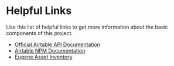 # Helpful Links

Use this list of helpful links to get more information about the basic 
components of this project. 


- [Official Airtable API Documentation](https://airtable.com/appiPhOBADo9NMICo/api/docs#nodejs/table:assets:list) 
- [Airtable NPM Documentation](https://github.com/Airtable/airtable.js) 
- [Eugene Asset Inventory](https://github.com/EugTech/asset-inventory)
 
